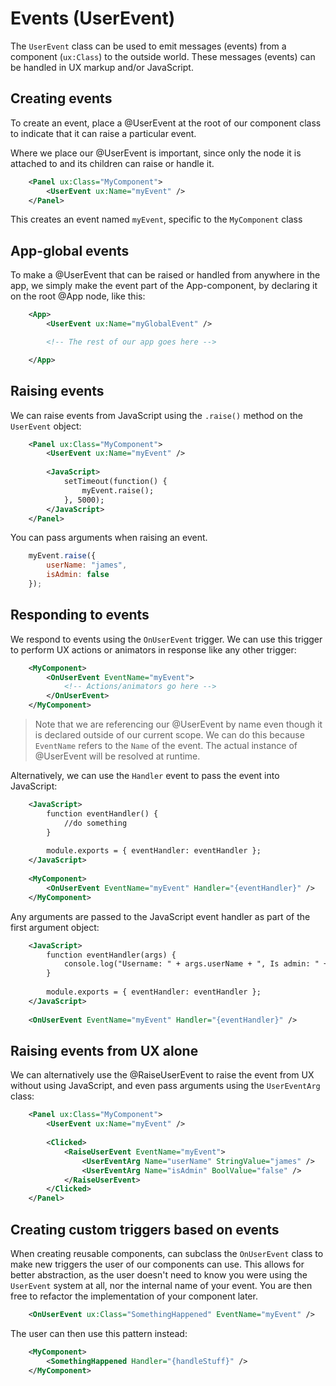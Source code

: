 # Events (UserEvent)

The `UserEvent` class can be used to emit messages (events) from a component (`ux:Class`) to the outside world. These messages (events) can be handled in UX markup and/or JavaScript.

## Creating events

To create an event, place a @UserEvent at the root of our component class to indicate that it can raise a particular event.

Where we place our @UserEvent is important, since only the node it is attached to and its children can raise or handle it.

```xml
	<Panel ux:Class="MyComponent">
		<UserEvent ux:Name="myEvent" />
	</Panel>
```

This creates an event named `myEvent`, specific to the `MyComponent` class

## App-global events

To make a @UserEvent that can be raised or handled from anywhere in the app, we simply make the event part of the App-component, by declaring it on the root @App node, like this:

```xml
	<App>
	 	<UserEvent ux:Name="myGlobalEvent" />

	 	<!-- The rest of our app goes here -->

	</App>
```


## Raising events

We can raise events from JavaScript using the `.raise()` method on the `UserEvent` object:

```xml
	<Panel ux:Class="MyComponent">
		<UserEvent ux:Name="myEvent" />
		
		<JavaScript>
			setTimeout(function() {
				myEvent.raise();
			}, 5000);
		</JavaScript>
	</Panel>
```

You can pass arguments when raising an event.

```js
	myEvent.raise({
		userName: "james",
		isAdmin: false
	});
```

	
## Responding to events

We respond to events using the `OnUserEvent` trigger. We can use this trigger to perform UX actions or animators in response like any other trigger:

```xml
	<MyComponent>
		<OnUserEvent EventName="myEvent">
			<!-- Actions/animators go here -->
		</OnUserEvent>
	</MyComponent>
```

> Note that we are referencing our @UserEvent by name even though it is declared outside of our current scope.
> We can do this because `EventName` refers to the `Name` of the event. The actual instance of @UserEvent will be resolved at runtime.

Alternatively, we can use the `Handler` event to pass the event into JavaScript:

```xml
	<JavaScript>
		function eventHandler() {
			//do something
		}
		
		module.exports = { eventHandler: eventHandler };
	</JavaScript>
	
	<MyComponent>
		<OnUserEvent EventName="myEvent" Handler="{eventHandler}" />
	</MyComponent>
```

Any arguments are passed to the JavaScript event handler as part of the first argument object:

```xml
	<JavaScript>
		function eventHandler(args) {
			console.log("Username: " + args.userName + ", Is admin: " + args.isAdmin);
		}
		
		module.exports = { eventHandler: eventHandler };
	</JavaScript>
	
	<OnUserEvent EventName="myEvent" Handler="{eventHandler}" />
```


## Raising events from UX alone

We can alternatively use the @RaiseUserEvent to raise the event from UX without using JavaScript, and even pass arguments using the `UserEventArg` class:

```xml
	<Panel ux:Class="MyComponent">
		<UserEvent ux:Name="myEvent" />
		
		<Clicked>
			<RaiseUserEvent EventName="myEvent">
				<UserEventArg Name="userName" StringValue="james" />
				<UserEventArg Name="isAdmin" BoolValue="false" />
			</RaiseUserEvent>
		</Clicked>
	</Panel>
```

## Creating custom triggers based on events

When creating reusable components, can subclass the `OnUserEvent` class to make new triggers the user of our components can use. This allows for better abstraction, as the user doesn't need to know you were using the `UserEvent` system at all, nor the internal name of your event. You are then free to refactor the implementation of your component later.

```xml
	<OnUserEvent ux:Class="SomethingHappened" EventName="myEvent" />
```

The user can then use this pattern instead:

```xml
	<MyComponent>
		<SomethingHappened Handler="{handleStuff}" />
	</MyComponent>
```

	
